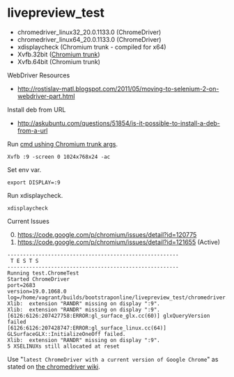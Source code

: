 livepreview_test
================

- chromedriver_linux32_20.0.1133.0 (ChromeDriver)
- chromedriver_linux64_20.0.1133.0 (ChromeDriver)
- xdisplaycheck (Chromium trunk - compiled for x64)
- Xvfb.32bit ([Chromium trunk](https://src.chromium.org/viewvc/chrome/trunk/tools/xvfb/))
- Xvfb.64bit (Chromium trunk)

WebDriver Resources
- http://rostislav-matl.blogspot.com/2011/05/moving-to-selenium-2-on-webdriver-part.html

Install deb from URL
- http://askubuntu.com/questions/51854/is-it-possible-to-install-a-deb-from-a-url

Run [cmd ushing Chromium trunk args](https://src.chromium.org/viewvc/chrome/trunk/tools/build/scripts/slave/xvfb.py?view=markup).

`Xvfb :9 -screen 0 1024x768x24 -ac`

Set env var.

`export DISPLAY=:9`

Run xdisplaycheck.

`xdisplaycheck`

Current Issues

0. https://code.google.com/p/chromium/issues/detail?id=120775
0. https://code.google.com/p/chromium/issues/detail?id=121655 (Active)

```
-------------------------------------------------------
 T E S T S
-------------------------------------------------------
Running test.ChromeTest
Started ChromeDriver
port=2683
version=19.0.1068.0
log=/home/vagrant/builds/bootstraponline/livepreview_test/chromedriver.log
Xlib:  extension "RANDR" missing on display ":9".
Xlib:  extension "RANDR" missing on display ":9".
[6126:6126:207427758:ERROR:gl_surface_glx.cc(60)] glxQueryVersion failed
[6126:6126:207428747:ERROR:gl_surface_linux.cc(64)] GLSurfaceGLX::InitializeOneOff failed.
Xlib:  extension "RANDR" missing on display ":9".
5 XSELINUXs still allocated at reset
```

Use "`latest ChromeDriver with a current version of Google Chrome`" as stated on [the chromedriver wiki](https://code.google.com/p/chromedriver/wiki/ReleaseNotes).
